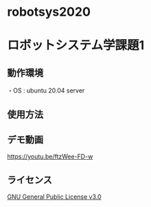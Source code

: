 # robotsys2020
# ロボットシステム学課題1
## 動作環境
・OS : ubuntu 20.04 server
## 使用方法

## デモ動画
https://youtu.be/ftzWee-FD-w
## ライセンス
[GNU General Public License v3.0](https://github.com/AD58-3104/robosys_led_control/blob/main/COPYING)
